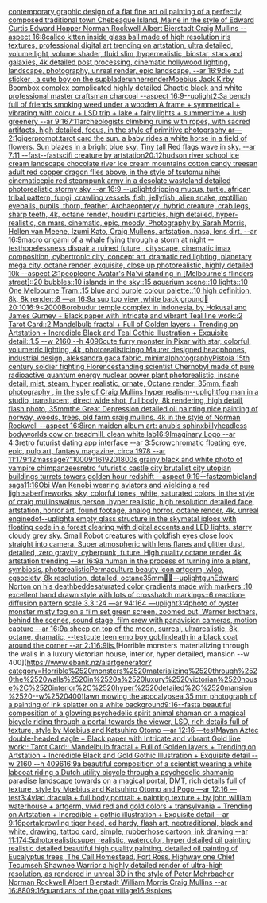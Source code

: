[contemporary graphic design of a flat fine art oil painting of a perfectly composed traditional town Chebeague Island, Maine in the style of Edward Curtis Edward Hopper Norman Rockwell Albert Bierstadt Craig Mullins --aspect 16:8](https://www.ebank.nz/aiartgenerator?category=contemporary%2520graphic%2520design%2520of%2520a%2520flat%2520fine%2520art%2520oil%2520painting%2520of%2520a%2520perfectly%2520composed%2520traditional%2520town%2520Chebeague%2520Island%2C%2520Maine%2520in%2520the%2520style%2520of%2520Edward%2520Curtis%2520Edward%2520Hopper%2520Norman%2520Rockwell%2520Albert%2520Bierstadt%2520Craig%2520Mullins%2520--aspect%252016%3A8)[calico kitten inside glass ball made of high resolution iris textures, professional digital art trending on artstation, ultra detailed, volume light, volume shader, fluid slim, hyperrealistic, biostar, stars and galaxies, 4k detailed post processing, cinematic hollywood lighting, landscape, photography, unreal render, epic landscape, --ar 16:9](https://www.ebank.nz/aiartgenerator?category=calico%2520kitten%2520inside%2520glass%2520ball%2520made%2520of%2520high%2520resolution%2520iris%2520textures%2C%2520professional%2520digital%2520art%2520trending%2520on%2520artstation%2C%2520ultra%2520detailed%2C%2520volume%2520light%2C%2520volume%2520shader%2C%2520fluid%2520slim%2C%2520hyperrealistic%2C%2520biostar%2C%2520stars%2520and%2520galaxies%2C%25204k%2520detailed%2520post%2520processing%2C%2520cinematic%2520hollywood%2520lighting%2C%2520landscape%2C%2520photography%2C%2520unreal%2520render%2C%2520epic%2520landscape%2C%2520--ar%252016%3A9)[die cut sticker , a cute boy on the sup](https://www.ebank.nz/aiartgenerator?category=die%2520cut%2520sticker%2520%2C%2520a%2520cute%2520boy%2520on%2520the%2520sup)[bladerunner](https://www.ebank.nz/aiartgenerator?category=bladerunner)[render](https://www.ebank.nz/aiartgenerator?category=render)[Moebius Jack Kirby Boombox complex complicated highly detailed Chaotic black and white professional master craftsman charcoal --aspect 16:9](https://www.ebank.nz/aiartgenerator?category=Moebius%2520Jack%2520Kirby%2520Boombox%2520complex%2520complicated%2520highly%2520detailed%2520Chaotic%2520black%2520and%2520white%2520professional%2520master%2520craftsman%2520charcoal%2520--aspect%252016%3A9)[--uplight](https://www.ebank.nz/aiartgenerator?category=--uplight)[2:3](https://www.ebank.nz/aiartgenerator?category=2%3A3)[a bench full of friends smoking weed under a wooden A frame + symmetrical + vibrating with colour + LSD trip + lake + fairy lights + summertime + lush greenery --ar 9:16](https://www.ebank.nz/aiartgenerator?category=a%2520bench%2520full%2520of%2520friends%2520smoking%2520weed%2520under%2520a%2520wooden%2520A%2520frame%2520%2B%2520symmetrical%2520%2B%2520vibrating%2520with%2520colour%2520%2B%2520LSD%2520trip%2520%2B%2520lake%2520%2B%2520fairy%2520lights%2520%2B%2520summertime%2520%2B%2520lush%2520greenery%2520--ar%25209%3A16)[7:11](https://www.ebank.nz/aiartgenerator?category=7%3A11)[archeologists climbing ruins with ropes, with sacred artifacts, high detailed, focus, in the style of primitive photography ar–– 2:1](https://www.ebank.nz/aiartgenerator?category=archeologists%2520climbing%2520ruins%2520with%2520ropes%2C%2520with%2520sacred%2520artifacts%2C%2520high%2520detailed%2C%2520focus%2C%2520in%2520the%2520style%2520of%2520primitive%2520photography%2520ar%E2%80%93%E2%80%93%25202%3A1)[giger](https://www.ebank.nz/aiartgenerator?category=giger)[prompt:tarot card the sun. a baby rides a white horse in a field of flowers. Sun blazes in a bright blue sky.  Tiny tall Red flags wave in sky. --ar 7:11  --fast](https://www.ebank.nz/aiartgenerator?category=prompt%3Atarot%2520card%2520the%2520sun.%2520a%2520baby%2520rides%2520a%2520white%2520horse%2520in%2520a%2520field%2520of%2520flowers.%2520Sun%2520blazes%2520in%2520a%2520bright%2520blue%2520sky.%2520%2520Tiny%2520tall%2520Red%2520flags%2520wave%2520in%2520sky.%2520--ar%25207%3A11%2520%2520--fast)[--fast](https://www.ebank.nz/aiartgenerator?category=--fast)[scifi creature by artstation](https://www.ebank.nz/aiartgenerator?category=scifi%2520creature%2520by%2520artstation)[20:12](https://www.ebank.nz/aiartgenerator?category=20%3A12)[hudson river school ice cream landscape chocolate river ice cream mountains cotton candy trees](https://www.ebank.nz/aiartgenerator?category=hudson%2520river%2520school%2520ice%2520cream%2520landscape%2520chocolate%2520river%2520ice%2520cream%2520mountains%2520cotton%2520candy%2520trees)[an adult red copper dragon flies above, in the style of tsutomu nihei cinematic](https://www.ebank.nz/aiartgenerator?category=an%2520adult%2520red%2520copper%2520dragon%2520flies%2520above%2C%2520in%2520the%2520style%2520of%2520tsutomu%2520nihei%2520cinematic)[epic red steampunk army in a desolate wasteland detailed photorealistic stormy sky --ar 16:9 --uplight](https://www.ebank.nz/aiartgenerator?category=epic%2520red%2520steampunk%2520army%2520in%2520a%2520desolate%2520wasteland%2520detailed%2520photorealistic%2520stormy%2520sky%2520--ar%252016%3A9%2520--uplight)[dripping mucus, turtle, african tribal pattern, fungi, crawling vessels, fish, jellyfish, alien snake, reptillian eyeballs, pupils, thorn, feather, Archaeopteryx, hybrid creature, crab legs, sharp teeth, 4k, octane render, houdini particles, high detailed, hyper-realistic, on mars, cinematic, epic, moody, Photography by Sarah Morris, Hellen van Meene, Izumi Kato, Craig Mullens, artstation, nasa, lens dirt, --ar 16:9](https://www.ebank.nz/aiartgenerator?category=dripping%2520mucus%2C%2520turtle%2C%2520african%2520tribal%2520pattern%2C%2520fungi%2C%2520crawling%2520vessels%2C%2520fish%2C%2520jellyfish%2C%2520alien%2520snake%2C%2520reptillian%2520eyeballs%2C%2520pupils%2C%2520thorn%2C%2520feather%2C%2520Archaeopteryx%2C%2520hybrid%2520creature%2C%2520crab%2520legs%2C%2520sharp%2520teeth%2C%25204k%2C%2520octane%2520render%2C%2520houdini%2520particles%2C%2520high%2520detailed%2C%2520hyper-realistic%2C%2520on%2520mars%2C%2520cinematic%2C%2520epic%2C%2520moody%2C%2520Photography%2520by%2520Sarah%2520Morris%2C%2520Hellen%2520van%2520Meene%2C%2520Izumi%2520Kato%2C%2520Craig%2520Mullens%2C%2520artstation%2C%2520nasa%2C%2520lens%2520dirt%2C%2520--ar%252016%3A9)[macro origami of a whale flying through a storm at night --test](https://www.ebank.nz/aiartgenerator?category=macro%2520origami%2520of%2520a%2520whale%2520flying%2520through%2520a%2520storm%2520at%2520night%2520--test)[hopelessness dispair a ruined future , cityscape, cinematic imax composition, cybertronic city,  concept art, dramatic red lighting, planetary mega city, octane render, exquisite, close up photorealistic, highly detailed 10k --aspect 2:1](https://www.ebank.nz/aiartgenerator?category=hopelessness%2520dispair%2520a%2520ruined%2520future%2520%2C%2520cityscape%2C%2520cinematic%2520imax%2520composition%2C%2520cybertronic%2520city%2C%2520%2520concept%2520art%2C%2520dramatic%2520red%2520lighting%2C%2520planetary%2520mega%2520city%2C%2520octane%2520render%2C%2520exquisite%2C%2520close%2520up%2520photorealistic%2C%2520highly%2520detailed%252010k%2520--aspect%25202%3A1)[people](https://www.ebank.nz/aiartgenerator?category=people)[one Avatar's Na'vi standing in [Melbourne's flinders street]::20 bubbles::10 islands in the sky::15 aquarium scene::10 lights::10 One Melbourne Tram::15 blue and purple colour palette::10 high definition, 8k, 8k render::8 —ar 16:9](https://www.ebank.nz/aiartgenerator?category=one%2520Avatar%27s%2520Na%27vi%2520standing%2520in%2520%5BMelbourne%27s%2520flinders%2520street%5D%3A%3A20%2520bubbles%3A%3A10%2520islands%2520in%2520the%2520sky%3A%3A15%2520aquarium%2520scene%3A%3A10%2520lights%3A%3A10%2520One%2520Melbourne%2520Tram%3A%3A15%2520blue%2520and%2520purple%2520colour%2520palette%3A%3A10%2520high%2520definition%2C%25208k%2C%25208k%2520render%3A%3A8%2520%E2%80%94ar%252016%3A9)[a sup,top view ,white back ground](https://www.ebank.nz/aiartgenerator?category=a%2520sup%2Ctop%2520view%2520%2Cwhite%2520back%2520ground)[🥦](https://www.ebank.nz/aiartgenerator?category=%F0%9F%A5%A6)[20:10](https://www.ebank.nz/aiartgenerator?category=20%3A10)[16:9](https://www.ebank.nz/aiartgenerator?category=16%3A9)[<2000](https://www.ebank.nz/aiartgenerator?category=%3C2000)[Borobudur temple complex in Indonesia, by Hokusai and James Gurney + Black paper with Intricate and vibrant Teal line work::2 Tarot Card::2 Mandelbulb fractal + Full of Golden layers + Trending on Artstation + Incredible Black and Teal Gothic Illustration + Exquisite detail::1.5  --w 2160 --h 4096](https://www.ebank.nz/aiartgenerator?category=Borobudur%2520temple%2520complex%2520in%2520Indonesia%2C%2520by%2520Hokusai%2520and%2520James%2520Gurney%2520%2B%2520Black%2520paper%2520with%2520Intricate%2520and%2520vibrant%2520Teal%2520line%2520work%3A%3A2%2520Tarot%2520Card%3A%3A2%2520Mandelbulb%2520fractal%2520%2B%2520Full%2520of%2520Golden%2520layers%2520%2B%2520Trending%2520on%2520Artstation%2520%2B%2520Incredible%2520Black%2520and%2520Teal%2520Gothic%2520Illustration%2520%2B%2520Exquisite%2520detail%3A%3A1.5%2520%2520--w%25202160%2520--h%25204096)[cute furry monster in Pixar with star, colorful, volumetric lighting, 4k, photorealistic](https://www.ebank.nz/aiartgenerator?category=cute%2520furry%2520monster%2520in%2520Pixar%2520with%2520star%2C%2520colorful%2C%2520volumetric%2520lighting%2C%25204k%2C%2520photorealistic)[Ingo Maurer designed headphones, industrial design, aleksandra gaca fabric, minimal](https://www.ebank.nz/aiartgenerator?category=Ingo%2520Maurer%2520designed%2520headphones%2C%2520industrial%2520design%2C%2520aleksandra%2520gaca%2520fabric%2C%2520minimal)[photography](https://www.ebank.nz/aiartgenerator?category=photography)[Pistoia 15th century soldier fighting Florence](https://www.ebank.nz/aiartgenerator?category=Pistoia%252015th%2520century%2520soldier%2520fighting%2520Florence)[standing scientist Chernobyl made of pure radioactive quantum energy nuclear power plant   photorealistic, insane detail, mist, steam, hyper realistic, ornate, Octane render, 35mm, flash photography , in the syle of Craig Mullins  hyper realism](https://www.ebank.nz/aiartgenerator?category=standing%2520scientist%2520Chernobyl%2520made%2520of%2520pure%2520radioactive%2520quantum%2520energy%2520nuclear%2520power%2520plant%2520%2520%2520photorealistic%2C%2520insane%2520detail%2C%2520mist%2C%2520steam%2C%2520hyper%2520realistic%2C%2520ornate%2C%2520Octane%2520render%2C%252035mm%2C%2520flash%2520photography%2520%2C%2520in%2520the%2520syle%2520of%2520Craig%2520Mullins%2520%2520hyper%2520realism)[--uplight](https://www.ebank.nz/aiartgenerator?category=--uplight)[fog man in a studio, translucent, direct wide shot, full body, 8k rendering, high detail, flash photo, 35mm](https://www.ebank.nz/aiartgenerator?category=fog%2520man%2520in%2520a%2520studio%2C%2520translucent%2C%2520direct%2520wide%2520shot%2C%2520full%2520body%2C%25208k%2520rendering%2C%2520high%2520detail%2C%2520flash%2520photo%2C%252035mm)[the Great Depression detailed oil painting nice painting of norway, woods, trees, old farm craig mullins, 4k in the style of Norman Rockwell --aspect 16:8](https://www.ebank.nz/aiartgenerator?category=the%2520Great%2520Depression%2520detailed%2520oil%2520painting%2520nice%2520painting%2520of%2520norway%2C%2520woods%2C%2520trees%2C%2520old%2520farm%2520craig%2520mullins%2C%25204k%2520in%2520the%2520style%2520of%2520Norman%2520Rockwell%2520--aspect%252016%3A8)[iron maiden album art: anubis sphinx](https://www.ebank.nz/aiartgenerator?category=iron%2520maiden%2520album%2520art%3A%2520anubis%2520sphinx)[billy](https://www.ebank.nz/aiartgenerator?category=billy)[headless bodyworlds cow on treadmill, clean white lab](https://www.ebank.nz/aiartgenerator?category=headless%2520bodyworlds%2520cow%2520on%2520treadmill%2C%2520clean%2520white%2520lab)[16:9](https://www.ebank.nz/aiartgenerator?category=16%3A9)[Imaginary Logo --ar 4:3](https://www.ebank.nz/aiartgenerator?category=Imaginary%2520Logo%2520--ar%25204%3A3)[retro futurist dating app interface --ar 3:5](https://www.ebank.nz/aiartgenerator?category=retro%2520futurist%2520dating%2520app%2520interface%2520--ar%25203%3A5)[crow](https://www.ebank.nz/aiartgenerator?category=crow)[chromatic floating eye, epic, pulp art, fantasy magazine, circa 1978 --ar 11:17](https://www.ebank.nz/aiartgenerator?category=chromatic%2520floating%2520eye%2C%2520epic%2C%2520pulp%2520art%2C%2520fantasy%2520magazine%2C%2520circa%25201978%2520--ar%252011%3A17)[9:12](https://www.ebank.nz/aiartgenerator?category=9%3A12)[massage?"](https://www.ebank.nz/aiartgenerator?category=massage%3F%22)[1000](https://www.ebank.nz/aiartgenerator?category=1000)[9:16](https://www.ebank.nz/aiartgenerator?category=9%3A16)[1920](https://www.ebank.nz/aiartgenerator?category=1920)[1800s grainy black and white photo of vampire chimpanzees](https://www.ebank.nz/aiartgenerator?category=1800s%2520grainy%2520black%2520and%2520white%2520photo%2520of%2520vampire%2520chimpanzees)[retro futuristic castle city brutalist city utopian buildings turrets towers golden hour redshift --aspect 9:19](https://www.ebank.nz/aiartgenerator?category=retro%2520futuristic%2520castle%2520city%2520brutalist%2520city%2520utopian%2520buildings%2520turrets%2520towers%2520golden%2520hour%2520redshift%2520--aspect%25209%3A19)[--fast](https://www.ebank.nz/aiartgenerator?category=--fast)[zombieland saga](https://www.ebank.nz/aiartgenerator?category=zombieland%2520saga)[11:16](https://www.ebank.nz/aiartgenerator?category=11%3A16)[Obi Wan Kenobi wearing aviators and wielding a red lightsaber](https://www.ebank.nz/aiartgenerator?category=Obi%2520Wan%2520Kenobi%2520wearing%2520aviators%2520and%2520wielding%2520a%2520red%2520lightsaber)[fireworks, sky, colorful tones, white, saturated colors, in the style of craig mullins](https://www.ebank.nz/aiartgenerator?category=fireworks%2C%2520sky%2C%2520colorful%2520tones%2C%2520white%2C%2520saturated%2520colors%2C%2520in%2520the%2520style%2520of%2520craig%2520mullins)[walrus person, hyper realistic, high resolution detailed face, artstation, horror art, found footage, analog horror, octane render, 4k, unreal engine](https://www.ebank.nz/aiartgenerator?category=walrus%2520person%2C%2520hyper%2520realistic%2C%2520high%2520resolution%2520detailed%2520face%2C%2520artstation%2C%2520horror%2520art%2C%2520found%2520footage%2C%2520analog%2520horror%2C%2520octane%2520render%2C%25204k%2C%2520unreal%2520engine)[dof](https://www.ebank.nz/aiartgenerator?category=dof)[--uplight](https://www.ebank.nz/aiartgenerator?category=--uplight)[a empty glass structure in the sky](https://www.ebank.nz/aiartgenerator?category=a%2520empty%2520glass%2520structure%2520in%2520the%2520sky)[metal igloos with floating code in a forest clearing with digital accents and LED lights. starry cloudy grey sky. Small Robot creatures with goldfish eyes close look straight into camera. Super atmospheric with lens flares and glitter dust, detailed, zero gravity, cyberpunk, future. High quality octane render 4k artstation trending —ar 16:9](https://www.ebank.nz/aiartgenerator?category=metal%2520igloos%2520with%2520floating%2520code%2520in%2520a%2520forest%2520clearing%2520with%2520digital%2520accents%2520and%2520LED%2520lights.%2520starry%2520cloudy%2520grey%2520sky.%2520Small%2520Robot%2520creatures%2520with%2520goldfish%2520eyes%2520close%2520look%2520straight%2520into%2520camera.%2520Super%2520atmospheric%2520with%2520lens%2520flares%2520and%2520glitter%2520dust%2C%2520detailed%2C%2520zero%2520gravity%2C%2520cyberpunk%2C%2520future.%2520High%2520quality%2520octane%2520render%25204k%2520artstation%2520trending%2520%E2%80%94ar%252016%3A9)[a human in the process of turning into a plant, symbiosis, photorealistic](https://www.ebank.nz/aiartgenerator?category=a%2520human%2520in%2520the%2520process%2520of%2520turning%2520into%2520a%2520plant%2C%2520symbiosis%2C%2520photorealistic)[Permaculture beauty icon artgerm, wlop, cgsociety, 8k resolution, detailed, octane](https://www.ebank.nz/aiartgenerator?category=Permaculture%2520beauty%2520icon%2520artgerm%2C%2520wlop%2C%2520cgsociety%2C%25208k%2520resolution%2C%2520detailed%2C%2520octane)[35mm](https://www.ebank.nz/aiartgenerator?category=35mm)[🤖😺](https://www.ebank.nz/aiartgenerator?category=%F0%9F%A4%96%F0%9F%98%BA)[--uplight](https://www.ebank.nz/aiartgenerator?category=--uplight)[gun](https://www.ebank.nz/aiartgenerator?category=gun)[Edward Norton on his deathbed](https://www.ebank.nz/aiartgenerator?category=Edward%2520Norton%2520on%2520his%2520deathbed)[desaturated color gradients made with markers::10 excellent hand drawn style with lots of crosshatch markings::6 reaction-diffusion pattern scale 3.3::24 —ar 94:164 —uplight](https://www.ebank.nz/aiartgenerator?category=desaturated%2520color%2520gradients%2520made%2520with%2520markers%3A%3A10%2520excellent%2520hand%2520drawn%2520style%2520with%2520lots%2520of%2520crosshatch%2520markings%3A%3A6%2520reaction-diffusion%2520pattern%2520scale%25203.3%3A%3A24%2520%E2%80%94ar%252094%3A164%2520%E2%80%94uplight)[3:4](https://www.ebank.nz/aiartgenerator?category=3%3A4)[photo of oyster monster misty fog on a film set green screen, zoomed out, Warner brothers, behind the scenes, sound stage, film crew with panavision cameras, motion capture --ar 16:9](https://www.ebank.nz/aiartgenerator?category=photo%2520of%2520oyster%2520monster%2520misty%2520fog%2520on%2520a%2520film%2520set%2520green%2520screen%2C%2520zoomed%2520out%2C%2520Warner%2520brothers%2C%2520behind%2520the%2520scenes%2C%2520sound%2520stage%2C%2520film%2520crew%2520with%2520panavision%2520cameras%2C%2520motion%2520capture%2520--ar%252016%3A9)[a sheep on top of the moon, surreal, ultrarealistic, 8k, octane, dramatic, --test](https://www.ebank.nz/aiartgenerator?category=a%2520sheep%2520on%2520top%2520of%2520the%2520moon%2C%2520surreal%2C%2520ultrarealistic%2C%25208k%2C%2520octane%2C%2520dramatic%2C%2520--test)[cute teen emo boy goblin](https://www.ebank.nz/aiartgenerator?category=cute%2520teen%2520emo%2520boy%2520goblin)[death in a black coat around the corner --ar 2:1](https://www.ebank.nz/aiartgenerator?category=death%2520in%2520a%2520black%2520coat%2520around%2520the%2520corner%2520--ar%25202%3A1)[16:9](https://www.ebank.nz/aiartgenerator?category=16%3A9)[lis.](https://www.ebank.nz/aiartgenerator?category=lis.)[Horrible monsters materializing through the walls in a luxury victorian house, interior, hyper detailed, mansion --w 400](https://www.ebank.nz/aiartgenerator?category=Horrible%2520monsters%2520materializing%2520through%2520the%2520walls%2520in%2520a%2520luxury%2520victorian%2520house%2C%2520interior%2C%2520hyper%2520detailed%2C%2520mansion%2520--w%2520400)[](https://www.ebank.nz/aiartgenerator?category=)[lawn mowing the apocalypse](https://www.ebank.nz/aiartgenerator?category=lawn%2520mowing%2520the%2520apocalypse)[a 35 mm photograph of a painting of ink splatter on a white background](https://www.ebank.nz/aiartgenerator?category=a%252035%2520mm%2520photograph%2520of%2520a%2520painting%2520of%2520ink%2520splatter%2520on%2520a%2520white%2520background)[9:16](https://www.ebank.nz/aiartgenerator?category=9%3A16)[--fast](https://www.ebank.nz/aiartgenerator?category=--fast)[a beautiful composition of a glowing psychedelic spirit animal shaman on a magical bicycle riding through a portal towards the viewer, LSD,  rich details full of texture, style by Mœbius and Katsuhiro Otomo —ar 12:16 —test](https://www.ebank.nz/aiartgenerator?category=a%2520beautiful%2520composition%2520of%2520a%2520glowing%2520psychedelic%2520spirit%2520animal%2520shaman%2520on%2520a%2520magical%2520bicycle%2520riding%2520through%2520a%2520portal%2520towards%2520the%2520viewer%2C%2520LSD%2C%2520%2520rich%2520details%2520full%2520of%2520texture%2C%2520style%2520by%2520M%C5%93bius%2520and%2520Katsuhiro%2520Otomo%2520%E2%80%94ar%252012%3A16%2520%E2%80%94test)[Mayan Aztec double-headed eagle + Black paper with Intricate and vibrant Gold line work:: Tarot Card:: Mandelbulb fractal + Full of Golden layers + Trending on Artstation + Incredible Black and Gold Gothic Illustration + Exquisite detail --w 2160  --h 4096](https://www.ebank.nz/aiartgenerator?category=Mayan%2520Aztec%2520double-headed%2520eagle%2520%2B%2520Black%2520paper%2520with%2520Intricate%2520and%2520vibrant%2520Gold%2520line%2520work%3A%3A%2520Tarot%2520Card%3A%3A%2520Mandelbulb%2520fractal%2520%2B%2520Full%2520of%2520Golden%2520layers%2520%2B%2520Trending%2520on%2520Artstation%2520%2B%2520Incredible%2520Black%2520and%2520Gold%2520Gothic%2520Illustration%2520%2B%2520Exquisite%2520detail%2520--w%25202160%2520%2520--h%25204096)[16:9](https://www.ebank.nz/aiartgenerator?category=16%3A9)[a beautiful composition of a scientist wearing a white labcoat riding a Dutch utility bicycle through a psychedelic shamanic paradise landscape towards on a magical portal, DMT,  rich details full of texture, style by Mœbius and Katsuhiro Otomo and Pogo —ar 12:16 —test](https://www.ebank.nz/aiartgenerator?category=a%2520beautiful%2520composition%2520of%2520a%2520scientist%2520wearing%2520a%2520white%2520labcoat%2520riding%2520a%2520Dutch%2520utility%2520bicycle%2520through%2520a%2520psychedelic%2520shamanic%2520paradise%2520landscape%2520towards%2520on%2520a%2520magical%2520portal%2C%2520DMT%2C%2520%2520rich%2520details%2520full%2520of%2520texture%2C%2520style%2520by%2520M%C5%93bius%2520and%2520Katsuhiro%2520Otomo%2520and%2520Pogo%2520%E2%80%94ar%252012%3A16%2520%E2%80%94test)[3:4](https://www.ebank.nz/aiartgenerator?category=3%3A4)[vlad dracula + full body portrait + painting texture + by john william waterhouse + artgerm, vivid red and gold colors + transylvania + Trending on Artstation + Incredible + gothic illustration + Exquisite detail --ar 9:16](https://www.ebank.nz/aiartgenerator?category=vlad%2520dracula%2520%2B%2520full%2520body%2520portrait%2520%2B%2520painting%2520texture%2520%2B%2520by%2520john%2520william%2520waterhouse%2520%2B%2520artgerm%2C%2520vivid%2520red%2520and%2520gold%2520colors%2520%2B%2520transylvania%2520%2B%2520Trending%2520on%2520Artstation%2520%2B%2520Incredible%2520%2B%2520gothic%2520illustration%2520%2B%2520Exquisite%2520detail%2520--ar%25209%3A16)[portal](https://www.ebank.nz/aiartgenerator?category=portal)[growling tiger head, ed hardy, flash art, neotraditional, black and white, drawing, tattoo card, simple, rubberhose cartoon, ink drawing --ar 11:17](https://www.ebank.nz/aiartgenerator?category=growling%2520tiger%2520head%2C%2520ed%2520hardy%2C%2520flash%2520art%2C%2520neotraditional%2C%2520black%2520and%2520white%2C%2520drawing%2C%2520tattoo%2520card%2C%2520simple%2C%2520rubberhose%2520cartoon%2C%2520ink%2520drawing%2520--ar%252011%3A17)[4:5](https://www.ebank.nz/aiartgenerator?category=4%3A5)[photorealistic](https://www.ebank.nz/aiartgenerator?category=photorealistic)[super realistic, watercolor, hyper detailed oil painting realistic detailed beautiful high quality painting, detailed oil painting of Eucalyptus trees, The Call Homestead, Fort Ross, Highway one Chief Tecumseh Shawnee Warrior  a highly detailed render of ultra-high resolution, as rendered in unreal 3D in the style of Peter Mohrbacher Norman Rockwell Albert Bierstadt William Morris Craig Mullins --ar 16:8](https://www.ebank.nz/aiartgenerator?category=super%2520realistic%2C%2520watercolor%2C%2520hyper%2520detailed%2520oil%2520painting%2520realistic%2520detailed%2520beautiful%2520high%2520quality%2520painting%2C%2520detailed%2520oil%2520painting%2520of%2520Eucalyptus%2520trees%2C%2520The%2520Call%2520Homestead%2C%2520Fort%2520Ross%2C%2520Highway%2520one%2520Chief%2520Tecumseh%2520Shawnee%2520Warrior%2520%2520a%2520highly%2520detailed%2520render%2520of%2520ultra-high%2520resolution%2C%2520as%2520rendered%2520in%2520unreal%25203D%2520in%2520the%2520style%2520of%2520Peter%2520Mohrbacher%2520Norman%2520Rockwell%2520Albert%2520Bierstadt%2520William%2520Morris%2520Craig%2520Mullins%2520--ar%252016%3A8)[80](https://www.ebank.nz/aiartgenerator?category=80)[9:16](https://www.ebank.nz/aiartgenerator?category=9%3A16)[guardians of the goat village](https://www.ebank.nz/aiartgenerator?category=guardians%2520of%2520the%2520goat%2520village)[16:9](https://www.ebank.nz/aiartgenerator?category=16%3A9)[spikes](https://www.ebank.nz/aiartgenerator?category=spikes)